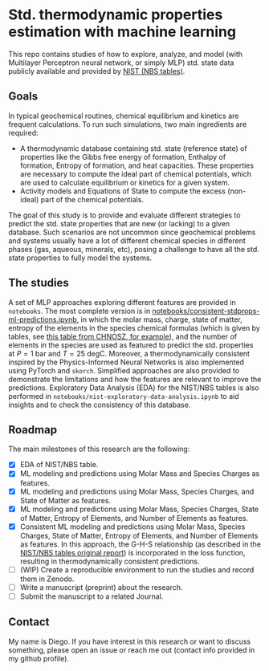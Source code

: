 # Std. thermodynamic properties estimation with machine learning

This repo contains studies of how to explore, analyze, and model (with Multilayer Perceptron neural network, or simply MLP) std. state data publicly available and provided by [NIST (NBS tables)](https://data.nist.gov/od/id/mds2-2124).

## Goals

In typical geochemical routines, chemical equilibrium and kinetics are frequent calculations. To run such simulations, two main ingredients are required:

* A thermodynamic database containing std. state (reference state) of properties like the Gibbs free energy of formation, Enthalpy of formation, Entropy of formation, and heat capacities. These properties are necessary to compute the ideal part of chemical potentials, which are used to calculate equilibrium or kinetics for a given system.
* Activity models and Equations of State to compute the excess (non-ideal) part of the chemical potentials.

The goal of this study is to provide and evaluate different strategies to predict the std. state properties that are new (or lacking) to a given database. Such scenarios are not uncommon since geochemical problems and systems usually have a lot of different chemical species in different phases (gas, aqueous, minerals, etc), posing a challenge to have all the std. state properties to fully model the systems.

## The studies

A set of MLP approaches exploring different features are provided in `notebooks`. The most complete version is in [notebooks/consistent-stdprops-ml-predictions.ipynb](https://github.com/volpatto/stdprops-ml/blob/main/notebooks/consistent-stdprops-ml-predictions.ipynb), in which the molar mass, charge, state of matter, entropy of the elements in the species chemical formulas (which is given by tables, see [this table from CHNOSZ, for example](https://github.com/jedick/CHNOSZ/blob/main/inst/extdata/thermo/element.csv)), and the number of elements in the species are used as featured to predict the std. properties at $P = 1$ bar and $T = 25$ degC. Moreover, a thermodynamically consistent inspired by the Physics-Informed Neural Networks is also implemented using PyTorch and `skorch`. Simplified approaches are also provided to demonstrate the limitations and how the features are relevant to improve the predictions. Exploratory Data Analysis (EDA) for the NIST/NBS tables is also performed in `notebooks/nist-exploratory-data-analysis.ipynb` to aid insights and to check the consistency of this database.

## Roadmap

The main milestones of this research are the following:

* [X] EDA of NIST/NBS table.
* [X] ML modeling and predictions using Molar Mass and Species Charges as features.
* [X] ML modeling and predictions using Molar Mass, Species Charges, and State of Matter as features.
* [X] ML modeling and predictions using Molar Mass, Species Charges, State of Matter, Entropy of Elements, and Number of Elements as features.
* [X] Consistent ML modeling and predictions using Molar Mass, Species Charges, State of Matter, Entropy of Elements, and Number of Elements as features. In this approach, the G-H-S relationship (as described in the [NIST/NBS tables original report](https://srd.nist.gov/JPCRD/jpcrdS2Vol11.pdf)) is incorporated in the loss function, resulting in thermodynamically consistent predictions.
* [ ] (WIP) Create a reproducible environment to run the studies and record them in Zenodo.
* [ ] Write a manuscript (preprint) about the research.
* [ ] Submit the manuscript to a related Journal.

## Contact

My name is Diego. If you have interest in this research or want to discuss something, please open an issue or reach me out (contact info provided in my github profile).

